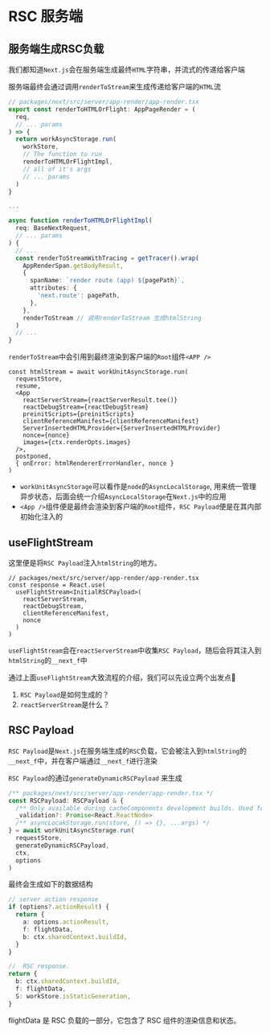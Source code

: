 # RSC 服务端

## 服务端生成RSC负载

我们都知道`Next.js`会在服务端生成最终`HTML`字符串，并流式的传递给客户端

服务端最终会通过调用`renderToStream`来生成传递给客户端的`HTML`流

```ts
// packages/next/src/server/app-render/app-render.tsx
export const renderToHTMLOrFlight: AppPageRender = (
  req,
  // ... params
) => {
  return workAsyncStorage.run(
    workStore,
    // The function to run
    renderToHTMLOrFlightImpl,
    // all of it's args
    // ... params
  )
}

...

async function renderToHTMLOrFlightImpl(
  req: BaseNextRequest,
  // ... params
) {
  // ...
  const renderToStreamWithTracing = getTracer().wrap(
    AppRenderSpan.getBodyResult,
    {
      spanName: `render route (app) ${pagePath}`,
      attributes: {
        'next.route': pagePath,
      },
    },
    renderToStream // 调用renderToStream 生成htmlString
  )
  // ...
}
```

`renderToStream`中会引用到最终渲染到客户端的`Root`组件`<APP />`

```tsx
const htmlStream = await workUnitAsyncStorage.run(
  requestStore,
  resume,
  <App
    reactServerStream={reactServerResult.tee()}
    reactDebugStream={reactDebugStream}
    preinitScripts={preinitScripts}
    clientReferenceManifest={clientReferenceManifest}
    ServerInsertedHTMLProvider={ServerInsertedHTMLProvider}
    nonce={nonce}
    images={ctx.renderOpts.images}
  />,
  postponed,
  { onError: htmlRendererErrorHandler, nonce }
)
```

- `workUnitAsyncStorage`可以看作是`node`的`AsyncLocalStorage`, 用来统一管理异步状态，后面会统一介绍`AsyncLocalStorage`在`Next.js`中的应用
- `<App />`组件便是最终会渲染到客户端的`Root`组件，`RSC Payload`便是在其内部初始化注入的
  
## useFlightStream

这里便是将`RSC Payload`注入`htmlString`的地方。

```tsx
// packages/next/src/server/app-render/app-render.tsx
const response = React.use(
  useFlightStream<InitialRSCPayload>(
    reactServerStream,
    reactDebugStream,
    clientReferenceManifest,
    nonce
  )
)
```
`useFlightStream`会在`reactServerStream`中收集`RSC Payload`，随后会将其注入到`htmlString`的`__next_f`中


通过上面`useFlightStream`大致流程的介绍，我们可以先设立两个出发点🙋

1. `RSC Payload`是如何生成的？
2. `reactServerStream`是什么？

## RSC Payload

`RSC Payload`是`Next.js`在服务端生成的`RSC`负载，它会被注入到`htmlString`的`__next_f`中，并在客户端通过`__next_f`进行渲染

`RSC Payload`的通过`generateDynamicRSCPayload` 来生成

```ts
/** packages/next/src/server/app-render/app-render.tsx */
const RSCPayload: RSCPayload & {
  /** Only available during cacheComponents development builds. Used for logging errors. */
  _validation?: Promise<React.ReactNode>
  /** asyncLocakStorage.run(store, () => {}, ...args) */
} = await workUnitAsyncStorage.run(
  requestStore,
  generateDynamicRSCPayload,
  ctx,
  options
)
```
最终会生成如下的数据结构

```ts
// server action response
if (options?.actionResult) {
  return {
    a: options.actionResult,
    f: flightData,
    b: ctx.sharedContext.buildId,
  }
}

//  RSC response.
return {
  b: ctx.sharedContext.buildId,
  f: flightData,
  S: workStore.isStaticGeneration,
}
```
flightData 是 RSC 负载的一部分，它包含了 RSC 组件的渲染信息和状态。



